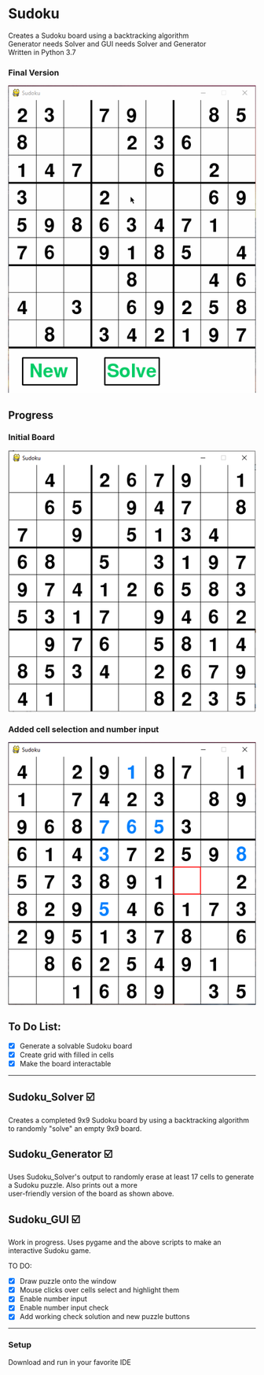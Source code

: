 # Sudoku
Creates a Sudoku board using a backtracking algorithm  
Generator needs Solver and GUI needs Solver and Generator  
Written in Python 3.7  

### Final Version
![Final](Media/Sudoku_ex.gif)

## Progress
### Initial Board
![Example Board](Media/Sudoku_v2.PNG) 
### Added cell selection and number input
![Board](Media/Sudoku_2.PNG)

## To Do List:
- [x] Generate a solvable Sudoku board
- [x] Create grid with filled in cells
- [x] Make the board interactable

---

## Sudoku_Solver :ballot_box_with_check:
Creates a completed 9x9 Sudoku board by using a backtracking algorithm to randomly "solve" an empty 9x9 board.

## Sudoku_Generator :ballot_box_with_check:
Uses Sudoku_Solver's output to randomly erase at least 17 cells to generate a Sudoku puzzle. Also prints out a more  
user-friendly version of the board as shown above.

## Sudoku_GUI :ballot_box_with_check:
Work in progress. Uses pygame and the above scripts to make an interactive Sudoku game.  

TO DO:
- [x] Draw puzzle onto the window
- [x] Mouse clicks over cells select and highlight them
- [x] Enable number input
- [x] Enable number input check
- [x] Add working check solution and new puzzle buttons

---

### Setup
Download and run in your favorite IDE
